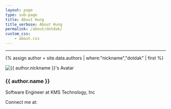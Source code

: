 ```yaml
---
layout: page
type: sub-page
title: About Hung
title_verbose: About Hung
permalink: /about/dotdak/
custom_css:
    - about.css
---
```

---

{% assign author = site.data.authors | where:"nickname","dotdak" | first %}

<div class="d-flex justify-content-center flex-column align-items-center my-3">
    <div class="col-6 col-md-3">
        <img src="{{ author.avatar }}" class="avatar" alt="{{ author.nickname }}'s Avatar">
    </div>
    <h3 class="mt-1">{{ author.name }}</h3>
    <p class="text-center">Software Engineer at KMS Technology, Inc</p>
    <div class="connect mx-3 d-flex flex-row align-items-center">
        <span class="mr-2">Connect me at:</span>
        <a href="https://www.facebook.com/dotdak" target="_blank"><i class="icon fab fa-facebook mr-1"></i></a>
        &nbsp;&nbsp;
        <a href="https://github.com/dotdak" target="_blank"><i class="icon fab fa-github"></i></a>
    </div>
</div>
